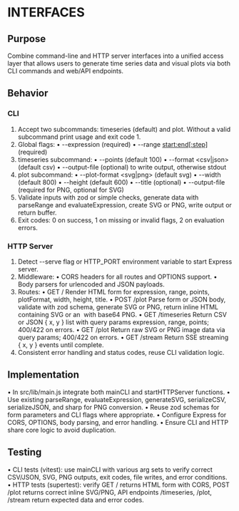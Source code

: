 # INTERFACES

## Purpose
Combine command-line and HTTP server interfaces into a unified access layer that allows users to generate time series data and visual plots via both CLI commands and web/API endpoints.

## Behavior

### CLI
1. Accept two subcommands: timeseries (default) and plot. Without a valid subcommand print usage and exit code 1.
2. Global flags:
   • --expression <expr> (required)
   • --range <start:end[:step]> (required)
3. timeseries subcommand:
   • --points <number> (default 100)
   • --format <csv|json> (default csv)
   • --output-file <path> (optional) to write output, otherwise stdout
4. plot subcommand:
   • --plot-format <svg|png> (default svg)
   • --width <number> (default 800)
   • --height <number> (default 600)
   • --title <string> (optional)
   • --output-file <path> (required for PNG, optional for SVG)
5. Validate inputs with zod or simple checks, generate data with parseRange and evaluateExpression, create SVG or PNG, write output or return buffer.
6. Exit codes: 0 on success, 1 on missing or invalid flags, 2 on evaluation errors.

### HTTP Server
1. Detect --serve flag or HTTP_PORT environment variable to start Express server.
2. Middleware:
   • CORS headers for all routes and OPTIONS support.
   • Body parsers for urlencoded and JSON payloads.
3. Routes:
   • GET /      Render HTML form for expression, range, points, plotFormat, width, height, title.
   • POST /plot Parse form or JSON body, validate with zod schema, generate SVG or PNG, return inline HTML containing SVG or an <img> with base64 PNG.
   • GET /timeseries Return CSV or JSON { x, y } list with query params expression, range, points; 400/422 on errors.
   • GET /plot Return raw SVG or PNG image data via query params; 400/422 on errors.
   • GET /stream Return SSE streaming { x, y } events until complete.
4. Consistent error handling and status codes, reuse CLI validation logic.

## Implementation
• In src/lib/main.js integrate both mainCLI and startHTTPServer functions.
• Use existing parseRange, evaluateExpression, generateSVG, serializeCSV, serializeJSON, and sharp for PNG conversion.
• Reuse zod schemas for form parameters and CLI flags where appropriate.
• Configure Express for CORS, OPTIONS, body parsing, and error handling.
• Ensure CLI and HTTP share core logic to avoid duplication.

## Testing
• CLI tests (vitest): use mainCLI with various arg sets to verify correct CSV/JSON, SVG, PNG outputs, exit codes, file writes, and error conditions.
• HTTP tests (supertest): verify GET / returns HTML form with CORS, POST /plot returns correct inline SVG/PNG, API endpoints /timeseries, /plot, /stream return expected data and error codes.